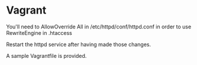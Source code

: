 # Vagrant

You'll need to AllowOverride All in /etc/httpd/conf/httpd.conf in order to use RewriteEngine in .htaccess

Restart the httpd service after having made those changes.

A sample Vagrantfile is provided.
